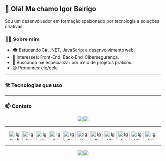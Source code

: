 ## 👋 Olá! Me chamo Igor Beirigo  
Sou um desenvolvedor em formação apaixonado por tecnologia e soluções criativas.

### 👨‍💻 Sobre mim
- 🎓 Estudando C#, .NET, JavaScript e desenvolvimento web.
- 🧠 Interesses: Front-End, Back-End, Cibersegurança.
- 🌱 Buscando me especializar por meio de projetos práticos.
- 😄 Pronomes: ele/dele  

---

### 🛠️ Tecnologias que uso

<div align="center">
  <!-- aqui mantém os ícones que você já colocou -->
</div>

---

### 📫 Contato

<div align="center">
  <a href="mailto:igorfernandes.b.silva@gmail.com">
    <img src="https://img.shields.io/badge/-Gmail-%23333?style=for-the-badge&logo=gmail&logoColor=white" />
  </a>
  <a href="https://www.linkedin.com/in/igor-beirigo-a3a238245" target="_blank">
    <img src="https://img.shields.io/badge/-LinkedIn-%230077B5?style=for-the-badge&logo=linkedin&logoColor=white" />
  </a>
</div>


---

<div align="center">
  <img alt="Igor-Js" height="30" width="40" src="https://cdn.jsdelivr.net/gh/devicons/devicon@latest/icons/javascript/javascript-original.svg" />
  <img alt="Igor-csharp" height="30" width="40" src="https://cdn.jsdelivr.net/gh/devicons/devicon@latest/icons/csharp/csharp-original.svg" />
  <img alt="Igor-dot-net" height="30" width="40" src="https://cdn.jsdelivr.net/gh/devicons/devicon@latest/icons/dot-net/dot-net-original.svg" />
  <img alt="Igor-html" height="30" width="40" src="https://cdn.jsdelivr.net/gh/devicons/devicon@latest/icons/html5/html5-original.svg" />
  <img alt="Igor-css" height="30" width="40" src="https://cdn.jsdelivr.net/gh/devicons/devicon@latest/icons/css3/css3-original.svg" />
  <img alt="Igor-react" height="30" width="40" src="https://cdn.jsdelivr.net/gh/devicons/devicon@latest/icons/react/react-original.svg" />
  <img alt="Igor-angular" height="30" width="40" src="https://cdn.jsdelivr.net/gh/devicons/devicon@latest/icons/angularjs/angularjs-original.svg" />
  <img alt="Igor-python" height="30" width="40" src="https://cdn.jsdelivr.net/gh/devicons/devicon@latest/icons/python/python-original.svg" />
  <img alt="Igor-nodejs" height="30" width="40" src="https://cdn.jsdelivr.net/gh/devicons/devicon@latest/icons/nodejs/nodejs-original.svg" />
  <img alt="Igor-mysql" height="30" width="40" src="https://cdn.jsdelivr.net/gh/devicons/devicon@latest/icons/mysql/mysql-original.svg" />
  <img alt="Igor-hibernate" height="30" width="40" src="https://cdn.jsdelivr.net/gh/devicons/devicon@latest/icons/hibernate/hibernate-original.svg" />
</div>

---

<div align="center">
  <a href="mailto:igorfernandes.b.silva@gmail.com">
    <img src="https://img.shields.io/badge/-Gmail-%23333?style=for-the-badge&logo=gmail&logoColor=white" />
  </a>
  <a href="https://www.linkedin.com/in/igor-beirigo-a3a238245" target="_blank">
    <img src="https://img.shields.io/badge/-LinkedIn-%230077B5?style=for-the-badge&logo=linkedin&logoColor=white" />
  </a>
</div>
